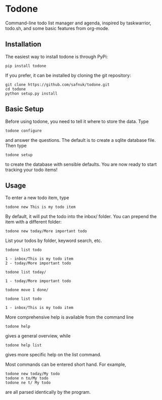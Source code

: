 # Todone

Command-line todo list manager and agenda, inspired by taskwarrior, todo.sh, and some basic features from org-mode. 


## Installation

The easiest way to install todone is through PyPi:
```
pip install todone
```

If you prefer, it can be installed by cloning the git repository:
```
git clone https://github.com/safnuk/todone.git
cd todone
python setup.py install
```

## Basic Setup

Before using todone, you need to tell it where to store the data. Type
```
todone configure
```
and answer the questions. The default is to create a sqlite database file. Then type
```
todone setup
```
to create the database with sensible defaults. You are now ready to start tracking your todo items!

## Usage

To enter a new todo item, type

```
todone new This is my todo item
```

By default, it will put the todo into the inbox/ folder. You can prepend the item with a different folder:

```
todone new today/More important todo
```

List your todos by folder, keyword search, etc.

```
todone list todo

1 - inbox/This is my todo item
2 - today/More important todo

todone list today/

1 - today/More important todo

todone move 1 done/

todone list todo

1 - inbox/This is my todo item
```

More comprehensive help is available from the command line
```
todone help
```
gives a general overview, while
```
todone help list
```

gives more specific help on the list command.

Most commands can be entered short hand. For example,
```
todone new today/My todo
todone n to/My todo
todone ne t/ My todo
```
are all parsed identically by the program.
